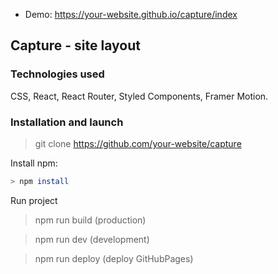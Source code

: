 - Demo: https://your-website.github.io/capture/index

## Capture - site layout

### Technologies used

CSS, React, React Router, Styled Components, Framer Motion.

### Installation and launch

> git clone <https://github.com/your-website/capture>

Install npm:

```bash
> npm install
```

Run project

> npm run build (production)

> npm run dev (development)

> npm run deploy (deploy GitHubPages)
